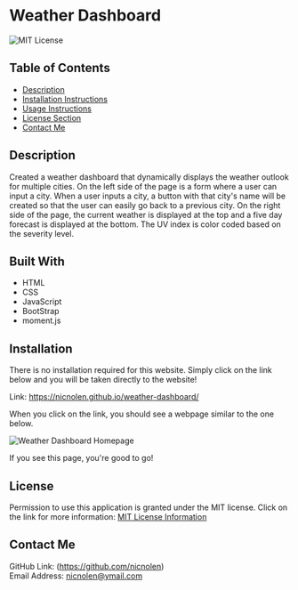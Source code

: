 # Weather Dashboard
![MIT License](https://img.shields.io/badge/license-MIT-important)

## Table of Contents
- [Description](#description)
- [Installation Instructions](#installation-instructions)
- [Usage Instructions](#usage-instructions)
- [License Section](#license)
- [Contact Me](#contact-me)

## Description
Created a weather dashboard that dynamically displays the weather outlook for multiple cities. On the left side of the page is a form where a user can input a city. When a user inputs a city, a button with that city's name will be created so that the user can easily go back to a previous city. On the right side of the page, the current weather is displayed at the top and a five day forecast is displayed at the bottom. The UV index is color coded based on the severity level.

## Built With
* HTML
* CSS
* JavaScript
* BootStrap
* moment.js

## Installation
There is no installation required for this website. Simply click on the link below and you will be taken directly to the website!   

Link: https://nicnolen.github.io/weather-dashboard/   

When you click on the link, you should see a webpage similar to the one below.  

![Weather Dashboard Homepage](https://user-images.githubusercontent.com/88728912/149376418-b9e748dc-cff2-43a9-b66c-bdb06951736c.png)

If you see this page, you're good to go!

## License
Permission to use this application is granted under the MIT license.
Click on the link for more information: [MIT License Information](https://opensource.org/licenses/MIT)

## Contact Me
GitHub Link: (https://github.com/nicnolen)<br>
Email Address: <nicnolen@ymail.com>
